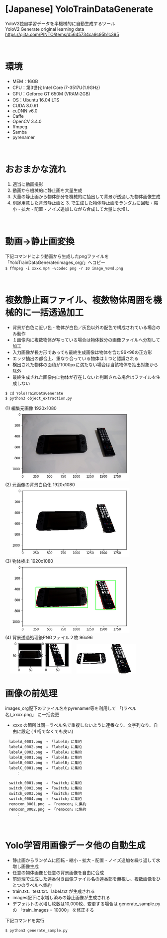 # [Japanese] YoloTrainDataGenerate
YoloV2独自学習データを半機械的に自動生成するツール<br>
YoloV2 Generate original learning data<br>
https://qiita.com/PINTO/items/d5645734ca9c95b1c395

　
# 環境
* MEM：16GB
* CPU：第3世代 Intel Core i7-3517U(1.9GHz)
* GPU：Geforce GT 650M (VRAM:2GB)
* OS：Ubuntu 16.04 LTS
* CUDA 8.0.61
* cuDNN v6.0
* Caffe
* OpenCV 3.4.0
* ffmpeg
* Samba
* pyrenamer

　
# おおまかな流れ
1. 適当に動画撮影
2. 動画から機械的に静止画を大量生成
3. 大量の静止画から物体部分を機械的に抽出して背景が透過した物体画像生成
4. 別途用意した背景静止画と 3. で生成した物体静止画をランダムに回転・縮小・拡大・配置・ノイズ追加しながら合成して大量に水増し

　
# 動画→静止画変換
下記コマンドにより動画から生成したpngファイルを「YoloTrainDataGenerate/images_org/」へコピー<br>
`$ ffmpeg -i xxxx.mp4 -vcodec png -r 10 image_%04d.png`

　
# 複数静止画ファイル、複数物体周囲を機械的に一括透過加工
* 背景が白色に近い色・物体が白色／灰色以外の配色で構成されている場合のみ動作
* １画像内に複数物体が写っている場合は物体数分の画像ファイルへ分割して加工
* 入力画像が長方形であっても最終生成画像は物体を含む96×96の正方形
* エッジ抽出の都合上、重なり合っている物体は１つと認識される
* 検出された物体の面積が1000pxに満たない場合は当該物体を抽出対象から除外
* 最終生成された画像内に物体が存在しないと判断される場合はファイルを生成しない
```
$ cd YoloTrainDataGenerate
$ python3 object_extraction.py
```
(1) 編集元画像 1920x1080<br>
&nbsp;&nbsp;&nbsp;&nbsp;![1.png](https://github.com/PINTO0309/YoloTrainDataGenerate/blob/master/media/1.png)<br>
(2) 元画像の背景白色化 1920x1080<br>
&nbsp;&nbsp;&nbsp;&nbsp;![2.png](https://github.com/PINTO0309/YoloTrainDataGenerate/blob/master/media/2.png)<br>
(3) 物体検出 1920x1080<br>
&nbsp;&nbsp;&nbsp;&nbsp;![3.png](https://github.com/PINTO0309/YoloTrainDataGenerate/blob/master/media/3.png)<br>
(4) 背景透過処理後PNGファイル２枚 96x96<br>
&nbsp;&nbsp;&nbsp;&nbsp;![4.png](https://github.com/PINTO0309/YoloTrainDataGenerate/blob/master/media/4.png)&nbsp;&nbsp;&nbsp;&nbsp;![5.png](https://github.com/PINTO0309/YoloTrainDataGenerate/blob/master/media/5.png)![6.png](https://github.com/PINTO0309/YoloTrainDataGenerate/blob/master/media/6.png)
<br>

# 画像の前処理
images_org配下のファイル名をpyrenamer等を利用して 「(ラベル名)_xxxx.png」 に一括変更
* xxxx の箇所は同一ラベル名で重複しないように連番なり、文字列なり、自由に設定 (４桁でなくても良い)

```（例）.
　labelA_0001.png　→　「labelA」に集約
　labelA_0002.png　→　「labelA」に集約
　labelA_0003.png　→　「labelA」に集約
　labelB_0001.png　→　「labelB」に集約
　labelB_0002.png　→　「labelB」に集約
　labelC_0001.png　→　「labelC」に集約
　　　：
```

```（例）.ラベルがswitchとremoconの場合
　switch_0001.png　→　「switch」に集約
　switch_0002.png　→　「switch」に集約
　switch_0003.png　→　「switch」に集約
　switch_0004.png　→　「switch」に集約
　remocon_0001.png　→　「remocon」に集約
　remocon_0002.png　→　「remocon」に集約
　　　：
```
<br>

# Yolo学習用画像データ他の自動生成

* 静止画からランダムに回転・縮小・拡大・配置・ノイズ追加を繰り返して水増し画像生成
* 任意の物体画像と任意の背景画像を自由に合成
* 前処理で生成した連番付き画像ファイル名の連番部を無視し、複数画像をひとつのラベルへ集約
* train.txt、test.txt、label.txt が生成される
* images配下に水増し済みの静止画像が生成される
* デフォルトの水増し枚数は10,000枚、変更する場合は generate_sample.py の 「train_images = 10000」 を修正する


下記コマンドを実行
```
$ python3 generate_sample.py
```
